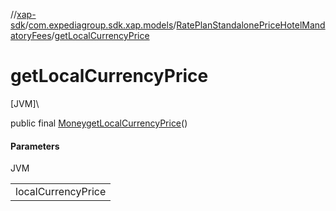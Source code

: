 //[xap-sdk](../../../index.md)/[com.expediagroup.sdk.xap.models](../index.md)/[RatePlanStandalonePriceHotelMandatoryFees](index.md)/[getLocalCurrencyPrice](get-local-currency-price.md)

# getLocalCurrencyPrice

[JVM]\

public final [Money](../-money/index.md)[getLocalCurrencyPrice](get-local-currency-price.md)()

#### Parameters

JVM

| |
|---|
| localCurrencyPrice |
